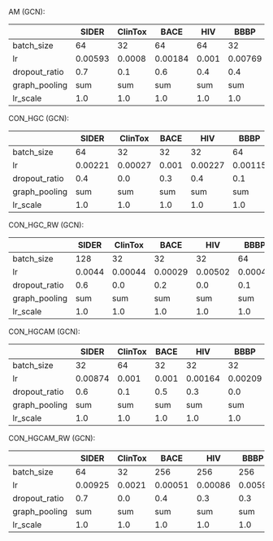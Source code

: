 

AM (GCN): 

|               | SIDER   | ClinTox | BACE    | HIV   | BBBP    | Tox21   | ToxCast |
| ------------- | ------- | ------- | ------- | ----- | ------- | ------- | ------- |
| batch_size    | 64      | 32      | 64      | 64    | 32      | 64      | 64      |
| lr            | 0.00593 | 0.0008  | 0.00184 | 0.001 | 0.00769 | 0.00694 | 0.00086 |
| dropout_ratio | 0.7     | 0.1     | 0.6     | 0.4   | 0.4     | 0.5     | 0.5     |
| graph_pooling | sum     | sum     | sum     | sum   | sum     | sum     | sum     |
| lr_scale      | 1.0     | 1.0     | 1.0     | 1.0   | 1.0     | 1.0     | 1.0     |



CON_HGC (GCN): 

|               | SIDER   | ClinTox | BACE  | HIV     | BBBP    | Tox21   | ToxCast |
| ------------- | ------- | ------- | ----- | ------- | ------- | ------- | ------- |
| batch_size    | 64      | 32      | 32    | 32      | 64      | 32      | 32      |
| lr            | 0.00221 | 0.00027 | 0.001 | 0.00227 | 0.00115 | 0.00542 | 0.001   |
| dropout_ratio | 0.4     | 0.0     | 0.3   | 0.4     | 0.1     | 0.6     | 0.1     |
| graph_pooling | sum     | sum     | sum   | sum     | sum     | sum     | sum     |
| lr_scale      | 1.0     | 1.0     | 1.0   | 1.0     | 1.0     | 1.0     | 1.0     |



CON_HGC_RW (GCN): 

|               | SIDER  | ClinTox | BACE    | HIV     | BBBP    | Tox21   | ToxCast |
| ------------- | ------ | ------- | ------- | ------- | ------- | ------- | ------- |
| batch_size    | 128    | 32      | 32      | 32      | 64      | 64      | 32      |
| lr            | 0.0044 | 0.00044 | 0.00029 | 0.00502 | 0.00043 | 0.00706 | 0.00437 |
| dropout_ratio | 0.6    | 0.0     | 0.2     | 0.0     | 0.1     | 0.5     | 0.4     |
| graph_pooling | sum    | sum     | sum     | sum     | sum     | sum     | sum     |
| lr_scale      | 1.0    | 1.0     | 1.0     | 1.0     | 1.0     | 1.0     | 1.0     |



CON_HGCAM (GCN): 

|               | SIDER   | ClinTox | BACE  | HIV     | BBBP    | Tox21   | ToxCast |
| ------------- | ------- | ------- | ----- | ------- | ------- | ------- | ------- |
| batch_size    | 32      | 64      | 32    | 32      | 32      | 64      | 32      |
| lr            | 0.00874 | 0.001   | 0.001 | 0.00164 | 0.00209 | 0.00101 | 0.001   |
| dropout_ratio | 0.6     | 0.1     | 0.5   | 0.3     | 0.0     | 0.6     | 0.6     |
| graph_pooling | sum     | sum     | sum   | sum     | sum     | sum     | sum     |
| lr_scale      | 1.0     | 1.0     | 1.0   | 1.0     | 1.0     | 1.0     | 1.0     |



CON_HGCAM_RW (GCN): 

|               | SIDER   | ClinTox | BACE    | HIV     | BBBP   | Tox21   | ToxCast |
| ------------- | ------- | ------- | ------- | ------- | ------ | ------- | ------- |
| batch_size    | 64      | 32      | 256     | 256     | 256    | 256     | 128     |
| lr            | 0.00925 | 0.0021  | 0.00051 | 0.00086 | 0.0059 | 0.00034 | 0.0033  |
| dropout_ratio | 0.7     | 0.0     | 0.4     | 0.3     | 0.3    | 0.3     | 0.6     |
| graph_pooling | sum     | sum     | sum     | sum     | sum    | sum     | sum     |
| lr_scale      | 1.0     | 1.0     | 1.0     | 1.0     | 1.0    | 1.0     | 1.0     |

